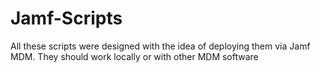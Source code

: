 # Jamf-Scripts
All these scripts were designed with the idea of deploying them via Jamf MDM. They should work locally or with other MDM software
